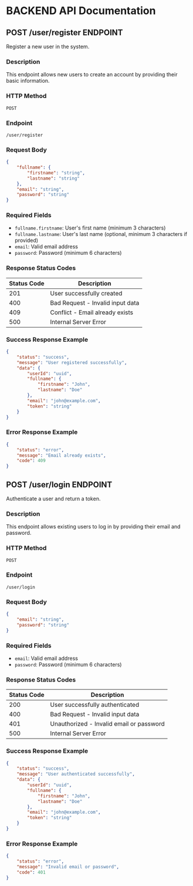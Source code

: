 # BACKEND API Documentation

## POST /user/register ENDPOINT

Register a new user in the system.

### Description
This endpoint allows new users to create an account by providing their basic information.

### HTTP Method
`POST`

### Endpoint
`/user/register`

### Request Body
```json
{
    "fullname": {
        "firstname": "string",
        "lastname": "string"
    },
    "email": "string",
    "password": "string"
}
```

### Required Fields
- `fullname.firstname`: User's first name (minimum 3 characters)
- `fullname.lastname`: User's last name (optional, minimum 3 characters if provided)
- `email`: Valid email address
- `password`: Password (minimum 6 characters)

### Response Status Codes

| Status Code | Description |
|------------|-------------|
| 201 | User successfully created |
| 400 | Bad Request - Invalid input data |
| 409 | Conflict - Email already exists |
| 500 | Internal Server Error |

### Success Response Example
```json
{
    "status": "success",
    "message": "User registered successfully",
    "data": {
        "userId": "uuid",
        "fullname": {
            "firstname": "John",
            "lastname": "Doe"
        },
        "email": "john@example.com",
        "token": "string"
    }
}
```

### Error Response Example
```json
{
    "status": "error",
    "message": "Email already exists",
    "code": 409
}
```

## POST /user/login ENDPOINT

Authenticate a user and return a token.

### Description
This endpoint allows existing users to log in by providing their email and password.

### HTTP Method
`POST`

### Endpoint
`/user/login`

### Request Body
```json
{
    "email": "string",
    "password": "string"
}
```

### Required Fields
- `email`: Valid email address
- `password`: Password (minimum 6 characters)

### Response Status Codes

| Status Code | Description |
|------------|-------------|
| 200 | User successfully authenticated |
| 400 | Bad Request - Invalid input data |
| 401 | Unauthorized - Invalid email or password |
| 500 | Internal Server Error |

### Success Response Example
```json
{
    "status": "success",
    "message": "User authenticated successfully",
    "data": {
        "userId": "uuid",
        "fullname": {
            "firstname": "John",
            "lastname": "Doe"
        },
        "email": "john@example.com",
        "token": "string"
    }
}
```

### Error Response Example
```json
{
    "status": "error",
    "message": "Invalid email or password",
    "code": 401
}
```
